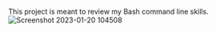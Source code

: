 This project is meant to review my Bash command line skills.
![Screenshot 2023-01-20 104508](https://user-images.githubusercontent.com/102917931/213665102-436b0a8b-4a3f-4bc3-87f5-3333b8e7bb39.jpg)
